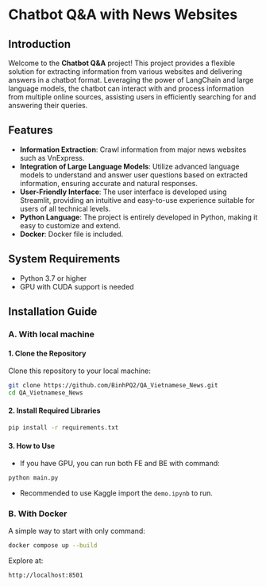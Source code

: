 # Chatbot Q&A with News Websites

## Introduction
Welcome to the **Chatbot Q&A** project! This project provides a flexible solution for extracting information from various websites and delivering answers in a chatbot format. Leveraging the power of LangChain and large language models, the chatbot can interact with and process information from multiple online sources, assisting users in efficiently searching for and answering their queries.

## Features
- **Information Extraction**: Crawl information from major news websites such as VnExpress.
- **Integration of Large Language Models**: Utilize advanced language models to understand and answer user questions based on extracted information, ensuring accurate and natural responses.
- **User-Friendly Interface**: The user interface is developed using Streamlit, providing an intuitive and easy-to-use experience suitable for users of all technical levels.
- **Python Language**: The project is entirely developed in Python, making it easy to customize and extend.
- **Docker**: Docker file is included.

## System Requirements
- Python 3.7 or higher
- GPU with CUDA support is needed

## Installation Guide
### A. With local machine
#### 1. Clone the Repository
Clone this repository to your local machine:

```bash
git clone https://github.com/BinhPQ2/QA_Vietnamese_News.git
cd QA_Vietnamese_News
```
#### 2. Install Required Libraries

```bash
pip install -r requirements.txt
```

#### 3. How to Use
- If you have GPU, you can run both FE and BE with command:
``` bash
python main.py
```
- Recommended to use Kaggle import the `demo.ipynb` to run.


### B. With Docker
A simple way to start with only command:
```bash
docker compose up --build
```
Explore at:
```bash
http://localhost:8501
```
